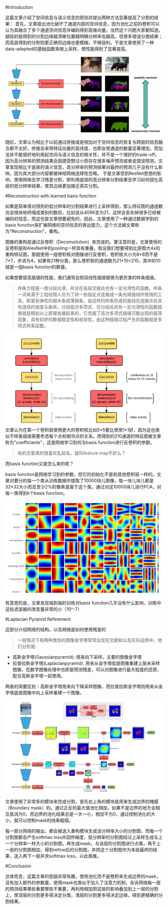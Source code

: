 #Introduction

这篇文章介绍了空间信息与语义信息的原则并提出两种方法显著提高了分割的结果：
首先，文章提出池化破坏了通道内部的空间信息，因为池化之前的卷积可以认为其融合了多个通道空间信息并编码得到高维向量。当然这个问题大家都知道。越低的层得到的分割边缘越清晰位置越明确分辨率也越高，但很多错误分类结果；而高层得到的分割则更正确但边缘也更模糊，不够锐利。于是文章使用了一种data-adapted的基础函数来做上采样，使性能得到了显著提高。

![68083498.png](https://github.com/zym1119/blog/blob/master/Laplacian%20Pyramid%20Reconstruction%20and%20Refinement%20for%20Semantic%20Segmentation_files/68083498.png)

随后，文章认为相比于以前通过拼接或是相加对于空间信息的恢复与跨层的信息融合都不太好。拼接会来带特征向量的高纬度，也即会使通道的数量显著增加，而加法并不能很好地利用起空间与语义信息的相关性，并不是一个很好的trade-off，因为高分辨率的预测结果会因感受野过小而存在很多噪声预测或者说错误预测，文章发现相比于底层的语义信息，高分辨率的预测结果对最终的预测几乎没有什么影响，因为其大部分内容都被神经网络选择性忽略。
于是文章受到ResNet思想的影响，使用网络去学习残差分割，即利用底层的高分辨率分割结果去学习如何锐化高层的低分辨率结果，使其边缘更加接近真实分割。

#Reconstruction with learned basis function

如果是简单得对得到的低分辨率的分割结果进行上采样得到，那么特征图的通道数也会很快地坍塌成类别的数目，比如说从4096变为21，这样会丢失掉很多已经被编码的信息，而这也是文章想要避免的，因此，文章使用了一种通过数据学到的basis function来扩展网络的空间信息的表达能力，这个方法被文章称为“Reconstruction”，重构。

图像的重构是通过反卷积（Deconvolution）来完成的。要注意的是，文章使用的反卷积是和AlexNet中的pooling一样具有重叠，假设我们想要得到比原图大4x的重构特征图，那就使用一组卷积核对图像进行反卷积，卷积核大小为8\*8而不是7\*7，步进为4，如果有21种分类，那么卷积核的通道数为21\*10=210，其中的10就是一组basis function的数量。

如果想要提高插值的性能，我们通常会把双线性插值替换为更厉害的样条插值。

>样条方程是一类分段光滑、并且在各段交接处也有一定光滑性的函数。样条一词来源于工程绘图人员为了将一些指定点连接成一条光顺曲线所使用的工具，即富有弹性的细木条或薄钢条。由这样的样条形成的曲线在连接点处具有连续的坡度与曲率。分段低次多项式、在分段处具有一定光滑性的函数插值就是模拟以上原理发展起来的，它克服了高次多项式插值可能出现的振荡现象，具有较好的数值稳定性和收敛性，由这种插值过程产生的函数就是多项式样条函数。

![70091506.png](https://github.com/zym1119/blog/blob/master/Laplacian%20Pyramid%20Reconstruction%20and%20Refinement%20for%20Semantic%20Segmentation_files/70091506.png)
文章认为在第一个卷积层使用更大的卷积核比如5\*5要比使用1\*1好，因为这也类似于样条插值需要考虑每个点和相邻点的关系。而得到的210通道的特征图被文章称为"coefficients"，这是网络学习到的与basis function进行反卷积的参数。
>有的文章真的很喜欢乱起名，就叫feature map不好么？

而basis function又是怎么来的呢？

basis function是网络学习到的参数，但它的初始化不是和其他卷积层一样的。文章对要分的每一个类从训练数据中提取了10000块儿图像，每一块儿块儿都是32\*32大小而且至少2%的像素是属于这个类。通过对这10000块儿进行PCA，对每一类得到k个basis function。

![70800131.png](https://github.com/zym1119/blog/blob/master/Laplacian%20Pyramid%20Reconstruction%20and%20Refinement%20for%20Semantic%20Segmentation_files/70800131.png)

有意思的是，文章发现端到端的训练对basis function几乎没有什么影响，训练中这些滤波器的改变量非常的小（10^-7）

#Laplacian Pyramid Refinement

这部分介绍网络的结构，以及网络是如何使用残差的

>一般情况下有两种类型的图像金字塔常常出现在文献和以及实际运用中。他们分别是:
* 高斯金字塔(Gaussianpyramid): 用来向下采样，主要的图像金字塔
* 拉普拉斯金字塔(Laplacianpyramid): 用来从金字塔低层图像重建上层未采样图像，在数字图像处理中也即是预测残差，可以对图像进行最大程度的还原，配合高斯金字塔一起使用。

两者的简要区别：高斯金字塔用来向下降采样图像，而拉普拉斯金字塔则用来从金字塔底层图像中向上采样重建一个图像。

![71131748.png](https://github.com/zym1119/blog/blob/master/Laplacian%20Pyramid%20Reconstruction%20and%20Refinement%20for%20Semantic%20Segmentation_files/71131748.png)

文章使用了非常多的模块来完成分割，首先右上角的模块是用来生成边界的掩膜（Boundary mask）的。通过正反的最大值池化相加，如果不是边界的地方会相互抵消为0，而边界的池化结果总是一大一小，相加不为0，通过控制池化的大小，就可以控制mask的线条粗细。

每一部分网络的输出，都会被送入重构模块生成该分辨率大小的分割图，而每一个分割图都会产生softmax loss并回传梯度，低分辨率的分割图经过上采样生成与上一个分辨率一样大小的分割图，再生成mask，与该层的分割图进行点乘，再于上一层的分割图相加，得到refine后的分割图，并把这个分割图作为本层最终的结果，送入再下一层并求softmax loss，以此类推。

#Conclusion

总体而言，这篇文章的思路非常有趣，使用池化而不是卷积来生成边界的mask，没有加入额外的参数量，使用mask也类似于加入了注意力机制，告诉网络每一层的预测结果哪些重要哪些不重要，再利用相加把这层的影响叠加到上一层的分割上，使深层的分割更多得决定分类，浅层的分割更多得决定边缘，得到更精确的分割结果。
